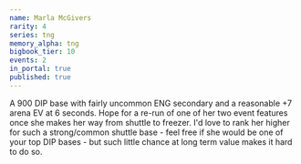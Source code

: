 ```yaml
---
name: Marla McGivers
rarity: 4
series: tng
memory_alpha: tng
bigbook_tier: 10
events: 2
in_portal: true
published: true
---
```


A 900 DIP base with fairly uncommon ENG secondary and a reasonable +7 arena EV at 6 seconds. Hope for a re-run of one of her two event features once she makes her way from shuttle to freezer. I'd love to rank her higher for such a strong/common shuttle base - feel free if she would be one of your top DIP bases - but such little chance at long term value makes it hard to do so.
